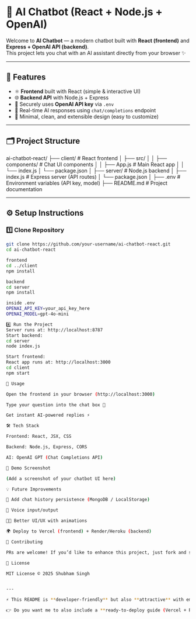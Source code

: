# 🤖 AI Chatbot (React + Node.js + OpenAI)

Welcome to **AI Chatbot** — a modern chatbot built with **React (frontend)** and **Express + OpenAI API (backend)**.  
This project lets you chat with an AI assistant directly from your browser ✨  

---

## 📌 Features
- ⚛️ **Frontend** built with React (simple & interactive UI)  
- 🌐 **Backend API** with Node.js + Express  
- 🔑 Securely uses **OpenAI API key** via `.env`  
- 💬 Real-time AI responses using `chat/completions` endpoint  
- 🎨 Minimal, clean, and extensible design (easy to customize)  

---

## 🗂️ Project Structure
ai-chatbot-react/
├── client/ # React frontend
│ ├── src/
│ │ ├── components/ # Chat UI components
│ │ ├── App.js # Main React app
│ │ └── index.js
│ └── package.json
│
├── server/ # Node.js backend
│ ├── index.js # Express server (API routes)
│ └── package.json
│
├── .env # Environment variables (API key, model)
├── README.md # Project documentation

---

## ⚙️ Setup Instructions

### 1️⃣ Clone Repository
```bash
git clone https://github.com/your-username/ai-chatbot-react.git
cd ai-chatbot-react

frontend
cd ../client
npm install

backend
cd server
npm install

inside .env
OPENAI_API_KEY=your_api_key_here
OPENAI_MODEL=gpt-4o-mini

4️⃣ Run the Project
Server runs at: http://localhost:8787
Start backend:
cd server
node index.js

Start frontend:
React app runs at: http://localhost:3000
cd client
npm start

🚀 Usage

Open the frontend in your browser (http://localhost:3000)

Type your question into the chat box 💬

Get instant AI-powered replies ⚡

🛠️ Tech Stack

Frontend: React, JSX, CSS

Backend: Node.js, Express, CORS

AI: OpenAI GPT (Chat Completions API)

📸 Demo Screenshot

(Add a screenshot of your chatbot UI here)

💡 Future Improvements

📝 Add chat history persistence (MongoDB / LocalStorage)

🎤 Voice input/output

👩‍🎨 Better UI/UX with animations

🌍 Deploy to Vercel (frontend) + Render/Heroku (backend)

🤝 Contributing

PRs are welcome! If you’d like to enhance this project, just fork and submit a pull request 🙌

📜 License

MIT License © 2025 Shubham Singh


---

⚡ This README is **developer-friendly** but also **attractive** with emojis, structure, and future-proof notes.  

👉 Do you want me to also include a **ready-to-deploy guide (Vercel + Render)** so your chatbot can go live on GitHub portfolio?
